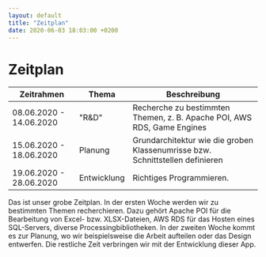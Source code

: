 ```yaml
---
layout: default
title: "Zeitplan"
date: 2020-06-03 18:03:00 +0200
---
```


# Zeitplan

Zeitrahmen | Thema | Beschreibung
--- | --- | ---
08.06.2020 - 14.06.2020 | "R&D" | Recherche zu bestimmten Themen, z. B. Apache POI, AWS RDS, Game Engines 
15.06.2020 - 18.06.2020 | Planung | Grundarchitektur wie die groben Klassenumrisse bzw. Schnittstellen definieren
19.06.2020 - 28.06.2020 | Entwicklung | Richtiges Programmieren.

Das ist unser grobe Zeitplan. In der ersten Woche werden wir zu bestimmten Themen recherchieren. Dazu gehört Apache POI für die Bearbeitung von Excel- bzw. XLSX-Dateien, AWS RDS für das Hosten eines SQL-Servers, diverse Processingbibliotheken. In der zweiten Woche kommt es zur Planung, wo wir beispielsweise die Arbeit aufteilen oder das Design entwerfen. Die restliche Zeit verbringen wir mit der Entwicklung dieser App.